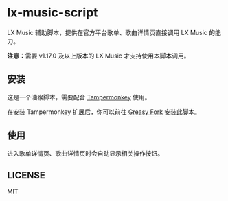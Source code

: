 # lx-music-script

LX Music 辅助脚本，提供在官方平台歌单、歌曲详情页直接调用 LX Music 的能力。

<b>注意：</b>需要 v1.17.0 及以上版本的 LX Music 才支持使用本脚本调用。

## 安装

这是一个油猴脚本，需要配合 [Tampermonkey](https://www.tampermonkey.net/) 使用。

在安装 Tampermonkey 扩展后，你可以前往 [Greasy Fork](https://greasyfork.org/zh-CN/scripts/438148-lx-msuic-%E8%BE%85%E5%8A%A9%E8%84%9A%E6%9C%AC) 安装此脚本。

## 使用

进入歌单详情页、歌曲详情页时会自动显示相关操作按钮。

## LICENSE

MIT
